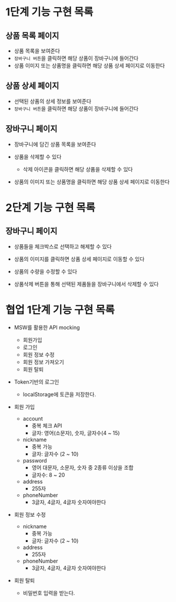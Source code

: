 # 1단계 기능 구현 목록

## 상품 목록 페이지

- 상품 목록을 보여준다
- `장바구니 버튼`을 클릭하면 해당 상품이 장바구니에 들어간다
- 상품 이미지 또는 상품명을 클릭하면 해당 상품 상세 페이지로 이동한다

## 상품 상세 페이지

- 선택된 상품의 상세 정보를 보여준다
- `장바구니 버튼`을 클릭하면 해당 상품이 장바구니에 들어간다

## 장바구니 페이지

- 장바구니에 담긴 상품 목록을 보여준다
- 상품을 삭제할 수 있다

  - 삭제 아이콘을 클릭하면 해당 상품을 삭제할 수 있다

- 상품의 이미지 또는 상품명을 클릭하면 해당 상품 상세 페이지로 이동한다

# 2단계 기능 구현 목록

## 장바구니 페이지

- 상품들을 체크박스로 선택하고 해제할 수 있다

- 상품의 이미지를 클릭하면 상품 상세 페이지로 이동할 수 있다

- 상품의 수량을 수정할 수 있다

- 상품삭제 버튼을 통해 선택된 제품들을 장바구니에서 삭제할 수 있다

# 협업 1단계 기능 구현 목록

- MSW를 활용한 API mocking
  - 회원가입
  - 로그인
  - 회원 정보 수정
  - 회원 정보 가져오기
  - 회원 탈퇴

- Token기반의 로그인
  - localStorage에 토큰을 저장한다. 

- 회원 가입
  - account
    - 중복 체크 API
    - 글자: 영어(소문자), 숫자, 글자수(4 ~ 15)
  - nickname
    - 중복 가능
    - 글자: 글자수 (2 ~ 10)
  - password
    - 영어 대문자, 소문자, 숫자 중 2종류 이상을 조합
    - 글자수: 8 ~ 20
  - address
    - 255자
  - phoneNumber 
    - 3글자, 4글자, 4글자 숫자여야한다  

- 회원 정보 수정
  - nickname
    - 중복 가능
    - 글자: 글자수 (2 ~ 10)
  - address
    - 255자
  - phoneNumber 
    - 3글자, 4글자, 4글자 숫자여야한다  

- 회원 탈퇴
  - 비밀번호 입력을 받는다. 
